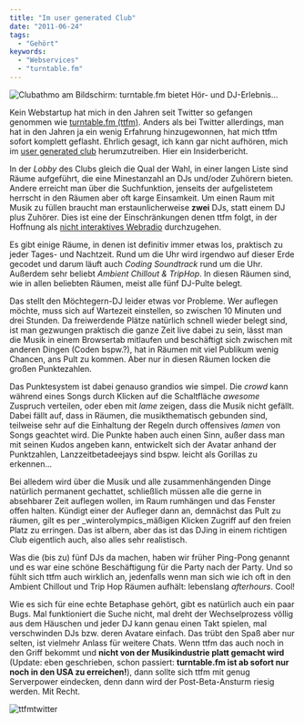 ```yaml
---
title: "Im user generated Club"
date: "2011-06-24"
tags:
  - "Gehört"
keywords:
  - "Webservices"
  - "turntable.fm"
---
```


![Clubathmo am Bildschirm: turntable.fm bietet Hör- und DJ-Erlebnis…](/img/codecandies/turntablefm.jpg)

Kein Webstartup hat mich in den Jahren seit Twitter so gefangen genommen wie [turntable.fm (ttfm)](http://turntable.fm). Anders als bei Twitter allerdings, man hat in den Jahren ja ein wenig Erfahrung hinzugewonnen, hat mich ttfm sofort komplett geflasht. Ehrlich gesagt, ich kann gar nicht aufhören, mich im [user generated club](http://de-bug.de/medien/archives/turntable-fm.html) herumzutreiben. Hier ein Insiderbericht.

In der _Lobby_ des Clubs gleich die Qual der Wahl, in einer langen Liste sind Räume aufgeführt, die eine Minestanzahl an DJs und/oder Zuhörern bieten. Andere erreicht man über die Suchfunktion, jenseits der aufgelistetem herrscht in den Räumen aber oft karge Einsamkeit. Um einen Raum mit Musik zu füllen braucht man erstaunlicherweise **zwei** DJs, statt einem DJ plus Zuhörer. Dies ist eine der Einschränkungen denen ttfm folgt, in der Hoffnung als [nicht interaktives Webradio](http://allthingsd.com/20110621/turntable-fm-really-is-awesome-is-it-legal/) durchzugehen.

Es gibt einige Räume, in denen ist definitiv immer etwas los, praktisch zu jeder Tages- und Nachtzeit. Rund um die Uhr wird irgendwo auf dieser Erde gecodet und darum läuft auch _Coding Soundtrack_ rund um die Uhr. Außerdem sehr beliebt _Ambient Chillout & TripHop_. In diesen Räumen sind, wie in allen beliebten Räumen, meist alle fünf DJ-Pulte belegt.

Das stellt den Möchtegern-DJ leider etwas vor Probleme. Wer auflegen möchte, muss sich auf Wartezeit einstellen, so zwischen 10 Minuten und drei Stunden. Da freiwerdende Plätze natürlich schnell wieder belegt sind, ist man gezwungen praktisch die ganze Zeit live dabei zu sein, lässt man die Musik in einem Browsertab mitlaufen und beschäftigt sich zwischen mit anderen Dingen (Coden bspw.?), hat in Räumen mit viel Publikum wenig Chancen, ans Pult zu kommen. Aber nur in diesen Räumen locken die großen Punktezahlen.

Das Punktesystem ist dabei genauso grandios wie simpel. Die _crowd_ kann während eines Songs durch Klicken auf die Schaltfläche _awesome_ Zuspruch verteilen, oder eben mit _lame_ zeigen, dass die Musik nicht gefällt. Dabei fällt auf, dass in Räumen, die musikthematisch gebunden sind, teilweise sehr auf die Einhaltung der Regeln durch offensives _lamen_ von Songs geachtet wird. Die Punkte haben auch einen Sinn, außer dass man mit seinen Kudos angeben kann, entwickelt sich der Avatar anhand der Punktzahlen, Lanzzeitbetadeejays sind bspw. leicht als Gorillas zu erkennen…

Bei alledem wird über die Musik und alle zusammenhängenden Dinge natürlich permanent gechattet, schließlich müssen alle die gerne in absehbarer Zeit auflegen wollen, im Raum rumhängen und das Fenster offen halten. Kündigt einer der Aufleger dann an, demnächst das Pult zu räumen, gilt es per _winterolympics_mäßigen Klicken Zugriff auf den freien Platz zu erringen. Das ist albern, aber das ist das DJing in einem richtigen Club eigentlich auch, also alles sehr realistisch.

Was die (bis zu) fünf DJs da machen, haben wir früher Ping-Pong genannt und es war eine schöne Beschäftigung für die Party nach der Party. Und so fühlt sich ttfm auch wirklich an, jedenfalls wenn man sich wie ich oft in den Ambient Chillout und Trip Hop Räumen aufhält: lebenslang _afterhours_. Cool!

Wie es sich für eine echte Betaphase gehört, gibt es natürlich auch ein paar Bugs. Mal funktioniert die Suche nicht, mal dreht der Wechselprozess völlig aus dem Häuschen und jeder DJ kann genau einen Takt spielen, mal verschwinden DJs bzw. deren Avatare einfach. Das trübt den Spaß aber nur selten, ist vielmehr Anlass für weitere Chats. Wenn ttfm das auch noch in den Griff bekommt und **nicht von der Musikindustrie platt gemacht wird** (Update: eben geschrieben, schon passiert: **turntable.fm ist ab sofort nur noch in den USA zu erreichen!**), dann sollte sich ttfm mit genug Serverpower eindecken, denn dann wird der Post-Beta-Ansturm riesig werden. Mit Recht.

![](/img/codecandies/ttfmtwitter.jpg "ttfmtwitter")
